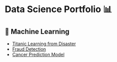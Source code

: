 # Data Science Portfolio 📊

## 📁 Machine Learning
- [Titanic Learning from Disaster](https://github.com/alvarojcabrera/Titanic/tree/master)
- [Fraud Detection](https://github.com/alvarojcabrera/Microcredit-Classification)
- [Cancer Prediction Model](https://github.com/alvarojcabrera/Cancer-Risk-Classification/tree/main])
  
